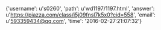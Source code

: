 {'username': u's0260', 'path': u'wd1197/1197.html', 'answer': u'https://piazza.com/class/i5j09fnsl7k5x0?cid=558', 'email': u'593359434@qq.com', 'time': '2016-02-27:21:07:32'}